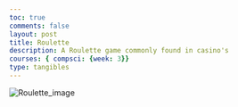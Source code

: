 ```yaml
---
toc: true
comments: false
layout: post
title: Roulette
description: A Roulette game commonly found in casino's
courses: { compsci: {week: 3}}
type: tangibles
---
```


![Roulette_image](/student/images/download.jpeg)

<html>
<head>
    <title>Roulette Game</title>
    <style>

    </style>
</head>
<body>
    <h1>Roulette Game</h1>
    <div id="wheel-container">
        <div id="wheel"></div>
    </div>
    <p>Your Money: $<span id="money">1000</span></p>
    <p>Choose your bet:</p>
    <label><input type="radio" name="betType" value="even"> Even</label>
    <label><input type="radio" name="betType" value="odd"> Odd</label>
    <label><input type="radio" name="betType" value="black"> Black</label>
    <label><input type="radio" name="betType" value="red"> Red</label>
    <label><input type="radio" name="betType" value="number"> Specific Number</label>
    <input type="number" id="betAmount" placeholder="Enter your bet amount">
    <input type="number" id="specificNumber" placeholder="Enter specific number (0-36 or 00)">
    <button onclick="spinWheel()">Spin the Wheel</button>
    <p id="result"></p>

    <script>
        let money = 1000;

        function spinWheel() {
            const betAmount = parseInt(document.getElementById("betAmount").value);
            const betType = document.querySelector('input[name="betType"]:checked').value;
            const specificNumber = parseInt(document.getElementById("specificNumber").value);

            if (isNaN(betAmount) || betAmount <= 0 || betAmount > money) {
                alert("Invalid bet amount. Please enter a valid amount.");
                return;
            }

            if (betType === "number" && (isNaN(specificNumber) || (specificNumber !== 0 && specificNumber !== 00 && (specificNumber < 0 || specificNumber > 36)))) {
                alert("Invalid specific number. Please enter a valid number (0-36 or 00).");
                return;
            }

            const winningNumber = Math.floor(Math.random() * 37);
            const resultElement = document.getElementById("result");

            money -= betAmount;
            document.getElementById("money").textContent = money;

            resultElement.textContent = `Winning number: ${winningNumber}`;

            if (winningNumber === 0) {
                resultElement.textContent += " (0)";
            } else if (winningNumber === 37) {
                resultElement.textContent += " (00)";
            } else if (winningNumber % 2 === 0) {
                resultElement.textContent += " (Even)";
            } else {
                resultElement.textContent += " (Odd)";
            }

            if (betType === "even" && winningNumber % 2 === 0) {
                money += betAmount * 2;
                resultElement.textContent += ` - You win $${betAmount * 2}!`;
            } else if (betType === "odd" && winningNumber % 2 !== 0) {
                money += betAmount * 2;
                resultElement.textContent += ` - You win $${betAmount * 2}!`;
            } else if ((betType === "black" && winningNumber >= 1 && winningNumber <= 10) || 
                       (betType === "red" && (winningNumber === 0 || winningNumber === 37) || (betType === "red" && winningNumber >= 11 && winningNumber <= 18))) {
                money += betAmount * 2;
                resultElement.textContent += ` - You win $${betAmount * 2}!`;
            } else if (betType === "number" && winningNumber === specificNumber) {
                money += betAmount * 36;
                resultElement.textContent += ` - You win $${betAmount * 36}!`;
            } else {
                resultElement.textContent += " - You lose!";
            }

            document.getElementById("money").textContent = money;
        }
    </script>
</body>
</html>

